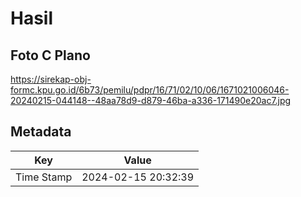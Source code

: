 # Hasil

## Foto C Plano

https://sirekap-obj-formc.kpu.go.id/6b73/pemilu/pdpr/16/71/02/10/06/1671021006046-20240215-044148--48aa78d9-d879-46ba-a336-171490e20ac7.jpg


## Metadata

| Key        | Value               |
| ---------- | ------------------- |
| Time Stamp | 2024-02-15 20:32:39 |




